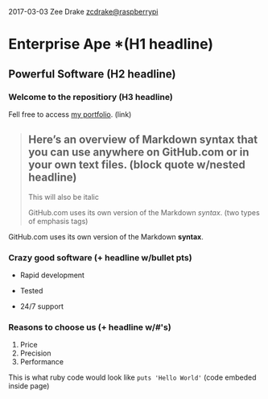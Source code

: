 2017-03-03  Zee Drake  <zcdrake@raspberrypi>

 



Enterprise Ape *(H1 headline) 
=============

Powerful Software (H2 headline)
---------------

### Welcome to the repositiory (H3 headline)

Fell free to access [my portfolio](http:portfolio.zeedrake.com). (link)

> ## Here’s an overview of Markdown syntax that you can use anywhere on GitHub.com or in your own text files. (block quote w/nested headline)
>
> This will also be italic 
>
> GitHub.com uses its own version of the Markdown *syntax*. (two types of emphasis tags)

GitHub.com uses its own version of the Markdown **syntax**.

### Crazy good software (+ headline w/bullet pts)
* Rapid development
+ Tested
- 24/7 support

### Reasons to choose us (+ headline w/#'s)
1. Price
2. Precision
3. Performance 

This is what ruby code would look like `puts 'Hello World'` (code embeded inside page)
